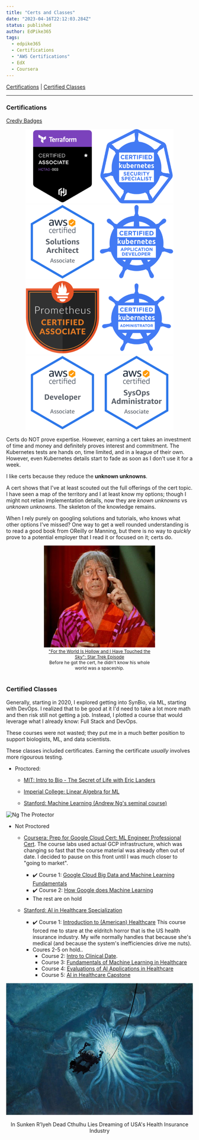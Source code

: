 ```yaml
---
title: "Certs and Classes"
date: "2023-04-16T22:12:03.284Z"
status: published
author: EdPike365
tags:
  - edpike365
  - Certifications
  - "AWS Certifications"
  - EdX
  - Coursera
---
```


[Certifications](#certifications) | [Certified Classes](#certified-classes)

---

<!-- excerpt-end -->

### Certifications

[Credly Badges](https://www.credly.com/users/edward-pike.e09625c7)

<style>
  .list_wrapper {
    display: flex;
    flex-direction: row;
    flex-wrap: wrap;
    justify-content: center;
    align-content: center;
    text-align: center;
  }
  .badge_wrapper {
    width:200px;
  }
</style>
<div class="list_wrapper">
<div class="badge_wrapper"><a href="https://www.credly.com/badges/7a8977dd-acf4-4a34-bb92-e23b069fd350/public_url">
<img alt="Terraform 003" src="./hashicorp-certified-terraform-associate-003.png"></a></div>
<div class="badge_wrapper"><a href="https://www.credly.com/badges/f2b99015-6d05-4c1f-807b-8f62779ef192/public_url">
<img alt="Kubernetes CKS" src="./cks-certified-kubernetes-security-specialist.png"></a></div>
<div class="badge_wrapper"><a href="https://www.credly.com/badges/da583886-8eed-4cdf-a781-edba4df1441f/public_url">
<img alt="AWS Solutions Architect Associate" src="./aws-certified-solutions-architect-associate.png"></a></div>
<div class="badge_wrapper"><a href="https://www.credly.com/badges/34bd3c5f-f4f5-4d49-b16b-21b5abbf74f2/public_url">
<img alt="Kubernetes CKAD" src="./ckad-certified-kubernetes-application-developer.png"></a></div>
<div class="badge_wrapper"><a href="https://www.credly.com/badges/2f9ac3ca-c6e8-4c1f-845b-b3a15c283c45/public_url">
<img alt="Prometheus" src="./pca-prometheus-certified-associate.png"></a></div>
<div class="badge_wrapper"><a href="https://www.credly.com/badges/6d698a6c-6add-4a37-a7ab-5e4512895ac7/public_url">
<img alt="Kubernetes CKA" src="./cka-certified-kubernetes-administrator.png"></a></div>
<div class="badge_wrapper"><a href="https://www.credly.com/badges/df083b22-7afd-477a-ba2a-e9f4147f6036/public_url">
<img alt="AWS Developer Associate" src="./aws-certified-developer-associate.png"></a></div>
<div class="badge_wrapper"><a href="https://www.credly.com/badges/31296217-f775-4fe5-8b93-91e470c11794/public_url">
<img alt="AWS SysOps Associate" src="./aws-certified-sysops-administrator-associate.png"></a></div>
</div>

Certs do NOT prove expertise. However, earning a cert takes an investment of time and money and definitely proves interest and commitment. The Kubernetes tests are hands on, time limited, and in a league of their own. However, even Kubernetes details start to fade as soon as I don't use it for a week.

I like certs because they reduce the **unknown unknowns**.

A cert shows that I've at least scouted out the full offerings of the cert topic. I have seen a map of the territory and I at least know my options; though I might not retian implementation details, now they are _known unknowns_ vs _unknown unknowns_. The skeleton of the knowledge remains.

When I rely purely on googling solutions and tutorials, who knows what other options I've missed? One way to get a well rounded understanding is to read a good book from OReilly or Manning, but there is no way to _quickly_ prove to a potential employer that I read it or focused on it; certs do.

<section style="display:flex; justify-content: center; align-content:center;">
<div style="width:300px; text-align: center;">
  <a href="https://www.youtube.com/watch?v=JEB7O1K1ZXI">
    <img alt="Man got certs, touched sky, now knows his whole world is a spaceship."  src="./Fabrini_old_man.jpg" >
    <span style="display:block; font-size:.75rem;" class="caption">"For the World Is Hollow and I Have Touched the Sky": Star Trek Episode</span>
  </a>
  <span style="display:block; font-size:.75rem;">Before he got the cert, he didn't know his whole world was a spaceship.</span>
</div>
</section>
</br>

### Certified Classes

Generally, starting in 2020, I explored getting into SynBio, via ML, starting with DevOps. I realized that to be good at it I'd need to take a lot more math and then risk still not getting a job. Instead, I plotted a course that would leverage what I already know: Full Stack and DevOps.

These courses were not wasted; they put me in a much better position to support biologists, ML, and data scientists.

These classes included certificates. Earning the certificate _usually_ involves more rigourous testing.

- Proctored:

  - [MIT: Intro to Bio - The Secret of Life with Eric Landers](https://www.edx.org/course/introduction-to-biology-the-secret-of-life-3)

  - [Imperial College: Linear Algebra for ML](https://www.coursera.org/learn/linear-algebra-machine-learning?specialization=mathematics-machine-learning)

  - [Stanford: Machine Learning (Andrew Ng's seminal course)](https://www.coursera.org/learn/machine-learning)

![Ng The Protector](/protector_ng.jpeg "Andrew Ng")

- Not Proctored

  - [Coursera: Prep for Google Cloud Cert: ML Engineer Professional Cert](https://www.coursera.org/professional-certificates/preparing-for-google-cloud-machine-learning-engineer-professional-certificate). The course labs used actual GCP infrastructure, which was changing so fast that the course material was already often out of date. I decided to pause on this front until I was much closer to "going to market".

    - ✔️ Course 1: [Google Cloud Big Data and Machine Learning Fundamentals](https://www.coursera.org/learn/gcp-big-data-ml-fundamentals?specialization=preparing-for-google-cloud-machine-learning-engineer-professional-certificate) 
    - ✔️ Course 2: [How Google does Machine Learning](https://www.coursera.org/learn/google-machine-learning?specialization=preparing-for-google-cloud-machine-learning-engineer-professional-certificate)
    - The rest are on hold

  - [Stanford: AI in Healthcare Specialization](https://www.coursera.org/specializations/ai-healthcare#about)
    - ✔️ Course 1: [Introduction to (American) Healthcare](https://www.coursera.org/learn/intro-to-healthcare?specialization=ai-healthcare) This course forced me to stare at the eldritch horror that is the US health insurance industry. My wife normally handles that because she's medical (and because the system's inefficiencies drive me nuts). 
    - Coures 2-5 on hold..
      - Course 2: [Intro to Clinical Date](https://www.coursera.org/learn/introduction-clinical-data?specialization=ai-healthcare). 
      - Course 3: [Fundamentals of Machine Learning in Healthcare](https://www.coursera.org/learn/fundamental-machine-learning-healthcare?specialization=ai-healthcare)
      - Course 4: [Evaluations of AI Applications in Healthcare](https://www.coursera.org/learn/evaluations-ai-applications-healthcare?specialization=ai-healthcare)
      - Course 5: [AI in Healthcare Capstone](https://www.coursera.org/learn/ai-in-healthcare-capstone?specialization=ai-healthcare)

![Dead Chthulhu Lies Dreaming](cthulhu-lies-dreaming.jpg)

<div style="text-align: center;" class="caption">In Sunken R'lyeh Dead Cthulhu Lies Dreaming of USA's Health Insurance Industry</div>

<br/>
<br/>
